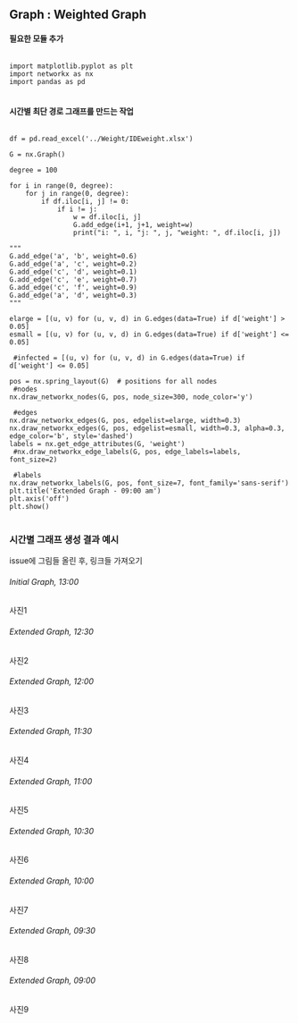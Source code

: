 ## Graph : Weighted Graph

#### 필요한 모듈 추가
<pre>
<code>
import matplotlib.pyplot as plt
import networkx as nx
import pandas as pd
</code>
</pre>

#### 시간별 최단 경로 그래프를 만드는 작업
<pre>
<code>
df = pd.read_excel('../Weight/IDEweight.xlsx')

G = nx.Graph()

degree = 100

for i in range(0, degree):
    for j in range(0, degree):
        if df.iloc[i, j] != 0:
            if i != j:
                w = df.iloc[i, j]
                G.add_edge(i+1, j+1, weight=w)
                print("i: ", i, "j: ", j, "weight: ", df.iloc[i, j])

"""
G.add_edge('a', 'b', weight=0.6)
G.add_edge('a', 'c', weight=0.2)
G.add_edge('c', 'd', weight=0.1)
G.add_edge('c', 'e', weight=0.7)
G.add_edge('c', 'f', weight=0.9)
G.add_edge('a', 'd', weight=0.3)
"""

elarge = [(u, v) for (u, v, d) in G.edges(data=True) if d['weight'] > 0.05]
esmall = [(u, v) for (u, v, d) in G.edges(data=True) if d['weight'] <= 0.05]

 #infected = [(u, v) for (u, v, d) in G.edges(data=True) if d['weight'] <= 0.05]

pos = nx.spring_layout(G)  # positions for all nodes
 #nodes
nx.draw_networkx_nodes(G, pos, node_size=300, node_color='y')

 #edges
nx.draw_networkx_edges(G, pos, edgelist=elarge, width=0.3)
nx.draw_networkx_edges(G, pos, edgelist=esmall, width=0.3, alpha=0.3, edge_color='b', style='dashed')
labels = nx.get_edge_attributes(G, 'weight')
 #nx.draw_networkx_edge_labels(G, pos, edge_labels=labels, font_size=2)

 #labels
nx.draw_networkx_labels(G, pos, font_size=7, font_family='sans-serif')
plt.title('Extended Graph - 09:00 am')
plt.axis('off')
plt.show()
</code>
</pre>

### 시간별 그래프 생성 결과 예시
issue에 그림들 올린 후, 링크들 가져오기
###### Initial Graph, 13:00
사진1
###### Extended Graph, 12:30
사진2
###### Extended Graph, 12:00
사진3
###### Extended Graph, 11:30
사진4
###### Extended Graph, 11:00
사진5
###### Extended Graph, 10:30
사진6
###### Extended Graph, 10:00
사진7
###### Extended Graph, 09:30
사진8
###### Extended Graph, 09:00
사진9
